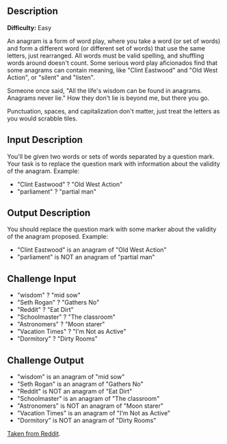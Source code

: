 ## Description

**Difficulty:** Easy

An anagram is a form of word play, where you take a word (or set of words) and form a different word (or different set of words) that use the same letters, just rearranged. All words must be valid spelling, and shuffling words around doesn't count.
Some serious word play aficionados find that some anagrams can contain meaning, like "Clint Eastwood" and "Old West Action", or "silent" and "listen".

Someone once said, "All the life's wisdom can be found in anagrams. Anagrams never lie." How they don't lie is beyond me, but there you go.

Punctuation, spaces, and capitalization don't matter, just treat the letters as you would scrabble tiles.

## Input Description

You'll be given two words or sets of words separated by a question mark. Your task is to replace the question mark with information about the validity of the anagram. Example:

  - "Clint Eastwood" ? "Old West Action"
  - "parliament" ? "partial man"

## Output Description

You should replace the question mark with some marker about the validity of the anagram proposed. Example:

  - "Clint Eastwood" is an anagram of "Old West Action"
  - "parliament" is NOT an anagram of "partial man"

## Challenge Input

  - "wisdom" ? "mid sow"
  - "Seth Rogan" ? "Gathers No"
  - "Reddit" ? "Eat Dirt"
  - "Schoolmaster" ? "The classroom"
  - "Astronomers" ? "Moon starer"
  - "Vacation Times" ? "I'm Not as Active"
  - "Dormitory" ? "Dirty Rooms"

## Challenge Output

  - "wisdom" is an anagram of "mid sow"
  - "Seth Rogan" is an anagram of "Gathers No"
  - "Reddit" is NOT an anagram of "Eat Dirt"
  - "Schoolmaster" is an anagram of "The classroom"
  - "Astronomers" is NOT an anagram of "Moon starer"
  - "Vacation Times" is an anagram of "I'm Not as Active"
  - "Dormitory" is NOT an anagram of "Dirty Rooms"

[Taken from Reddit](https://www.reddit.com/r/dailyprogrammer/comments/52enht/20160912_challenge_283_easy_anagram_detector/).
